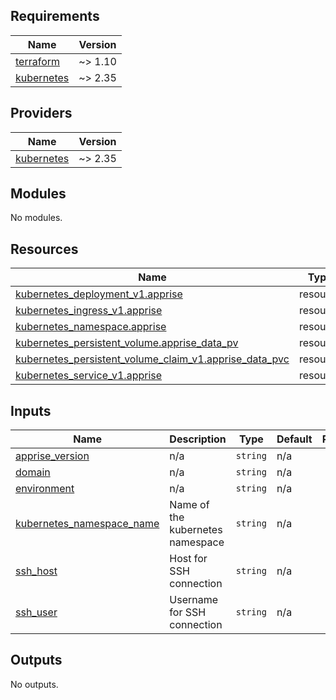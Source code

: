 <!-- BEGIN_TF_DOCS -->
## Requirements

| Name | Version |
|------|---------|
| <a name="requirement_terraform"></a> [terraform](#requirement\_terraform) | ~> 1.10 |
| <a name="requirement_kubernetes"></a> [kubernetes](#requirement\_kubernetes) | ~> 2.35 |

## Providers

| Name | Version |
|------|---------|
| <a name="provider_kubernetes"></a> [kubernetes](#provider\_kubernetes) | ~> 2.35 |

## Modules

No modules.

## Resources

| Name | Type |
|------|------|
| [kubernetes_deployment_v1.apprise](https://registry.terraform.io/providers/hashicorp/kubernetes/latest/docs/resources/deployment_v1) | resource |
| [kubernetes_ingress_v1.apprise](https://registry.terraform.io/providers/hashicorp/kubernetes/latest/docs/resources/ingress_v1) | resource |
| [kubernetes_namespace.apprise](https://registry.terraform.io/providers/hashicorp/kubernetes/latest/docs/resources/namespace) | resource |
| [kubernetes_persistent_volume.apprise_data_pv](https://registry.terraform.io/providers/hashicorp/kubernetes/latest/docs/resources/persistent_volume) | resource |
| [kubernetes_persistent_volume_claim_v1.apprise_data_pvc](https://registry.terraform.io/providers/hashicorp/kubernetes/latest/docs/resources/persistent_volume_claim_v1) | resource |
| [kubernetes_service_v1.apprise](https://registry.terraform.io/providers/hashicorp/kubernetes/latest/docs/resources/service_v1) | resource |

## Inputs

| Name | Description | Type | Default | Required |
|------|-------------|------|---------|:--------:|
| <a name="input_apprise_version"></a> [apprise\_version](#input\_apprise\_version) | n/a | `string` | n/a | yes |
| <a name="input_domain"></a> [domain](#input\_domain) | n/a | `string` | n/a | yes |
| <a name="input_environment"></a> [environment](#input\_environment) | n/a | `string` | n/a | yes |
| <a name="input_kubernetes_namespace_name"></a> [kubernetes\_namespace\_name](#input\_kubernetes\_namespace\_name) | Name of the kubernetes namespace | `string` | n/a | yes |
| <a name="input_ssh_host"></a> [ssh\_host](#input\_ssh\_host) | Host for SSH connection | `string` | n/a | yes |
| <a name="input_ssh_user"></a> [ssh\_user](#input\_ssh\_user) | Username for SSH connection | `string` | n/a | yes |

## Outputs

No outputs.
<!-- END_TF_DOCS -->